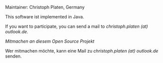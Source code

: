 Maintainer: Christoph Platen, Germany

This software ist implemented in Java.

If you want to participate, you can send a mail to _christoph.platen (at) outlook.de_.

*Mitmachen an diesem Open Source Projekt*

Wer mitmachen möchte, kann eine Mail zu _christoph.platen (at) outlook.de_ senden.
